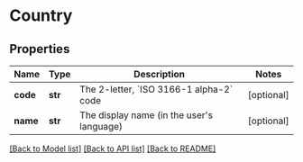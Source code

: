 # Country

## Properties
Name | Type | Description | Notes
------------ | ------------- | ------------- | -------------
**code** | **str** | The 2-letter, &#x60;ISO 3166-1 alpha-2&#x60; code | [optional] 
**name** | **str** | The display name (in the user&#39;s language) | [optional] 

[[Back to Model list]](../README.md#documentation-for-models) [[Back to API list]](../README.md#documentation-for-api-endpoints) [[Back to README]](../README.md)


